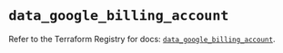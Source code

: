 # `data_google_billing_account`

Refer to the Terraform Registry for docs: [`data_google_billing_account`](https://registry.terraform.io/providers/hashicorp/google/5.32.0/docs/data-sources/billing_account).
